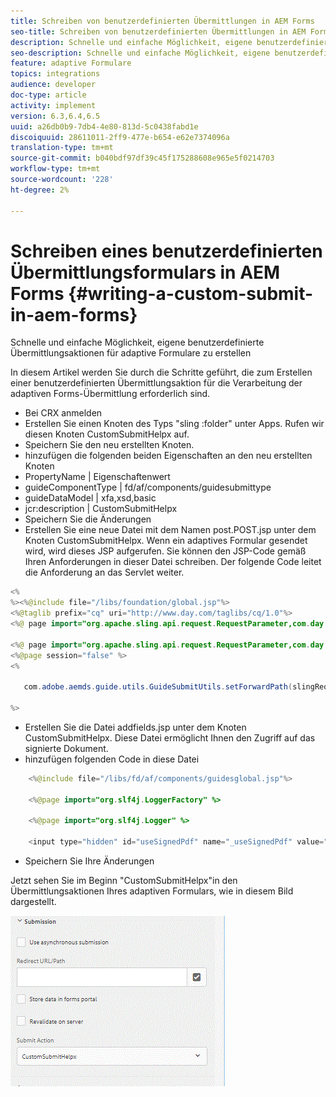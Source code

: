 ```yaml
---
title: Schreiben von benutzerdefinierten Übermittlungen in AEM Forms
seo-title: Schreiben von benutzerdefinierten Übermittlungen in AEM Forms
description: Schnelle und einfache Möglichkeit, eigene benutzerdefinierte Übermittlungsaktionen für adaptive Formulare zu erstellen
seo-description: Schnelle und einfache Möglichkeit, eigene benutzerdefinierte Übermittlungsaktionen für adaptive Formulare zu erstellen
feature: adaptive Formulare
topics: integrations
audience: developer
doc-type: article
activity: implement
version: 6.3,6.4,6.5
uuid: a26db0b9-7db4-4e80-813d-5c0438fabd1e
discoiquuid: 28611011-2ff9-477e-b654-e62e7374096a
translation-type: tm+mt
source-git-commit: b040bdf97df39c45f175288608e965e5f0214703
workflow-type: tm+mt
source-wordcount: '228'
ht-degree: 2%

---
```



# Schreiben eines benutzerdefinierten Übermittlungsformulars in AEM Forms {#writing-a-custom-submit-in-aem-forms}

Schnelle und einfache Möglichkeit, eigene benutzerdefinierte Übermittlungsaktionen für adaptive Formulare zu erstellen

In diesem Artikel werden Sie durch die Schritte geführt, die zum Erstellen einer benutzerdefinierten Übermittlungsaktion für die Verarbeitung der adaptiven Forms-Übermittlung erforderlich sind.

* Bei CRX anmelden
* Erstellen Sie einen Knoten des Typs &quot;sling :folder&quot; unter Apps. Rufen wir diesen Knoten CustomSubmitHelpx auf.
* Speichern Sie den neu erstellten Knoten.
* hinzufügen die folgenden beiden Eigenschaften an den neu erstellten Knoten
* PropertyName       | Eigenschaftenwert
* guideComponentType | fd/af/components/guidesubmittype
* guideDataModel     | xfa,xsd,basic
* jcr:description   | CustomSubmitHelpx
* Speichern Sie die Änderungen
* Erstellen Sie eine neue Datei mit dem Namen post.POST.jsp unter dem Knoten CustomSubmitHelpx. Wenn ein adaptives Formular gesendet wird, wird dieses JSP aufgerufen. Sie können den JSP-Code gemäß Ihren Anforderungen in dieser Datei schreiben. Der folgende Code leitet die Anforderung an das Servlet weiter.

```java
<%
%><%@include file="/libs/foundation/global.jsp"%>
<%@taglib prefix="cq" uri="http://www.day.com/taglibs/cq/1.0"%>
<%@ page import="org.apache.sling.api.request.RequestParameter,com.day.cq.wcm.api.WCMMode,com.adobe.forms.common.submitutils.CustomParameterRequest,com.adobe.aemds.guide.submitutils.*" %>

<%@ page import="org.apache.sling.api.request.RequestParameter,com.day.cq.wcm.api.WCMMode" %>
<%@page session="false" %>
<%

   com.adobe.aemds.guide.utils.GuideSubmitUtils.setForwardPath(slingRequest,"/bin/storeafsubmission",null,null);

%>
```

* Erstellen Sie die Datei addfields.jsp unter dem Knoten CustomSubmitHelpx. Diese Datei ermöglicht Ihnen den Zugriff auf das signierte Dokument.
* hinzufügen folgenden Code in diese Datei

```java
    <%@include file="/libs/fd/af/components/guidesglobal.jsp"%>

    <%@page import="org.slf4j.LoggerFactory" %>

    <%@page import="org.slf4j.Logger" %>

    <input type="hidden" id="useSignedPdf" name="_useSignedPdf" value=""/>;
```

* Speichern Sie Ihre Änderungen

Jetzt sehen Sie im Beginn &quot;CustomSubmitHelpx&quot;in den Übermittlungsaktionen Ihres adaptiven Formulars, wie in diesem Bild dargestellt.

![Adaptives Formular mit benutzerdefiniertem Senden](assets/capture-2.gif)


